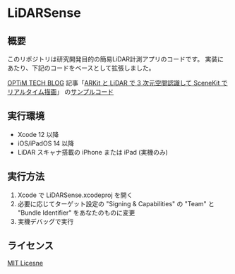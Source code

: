 #  LiDARSense

## 概要

このリポジトリは研究開発目的の簡易LiDAR計測アプリのコードです。
実装にあたり、下記のコードをベースとして拡張しました。

 [OPTiM TECH BLOG](https://tech-blog.optim.co.jp) 
 記事「[ARKit と LiDAR で 3 次元空間認識して SceneKit でリアルタイム描画](https://tech-blog.optim.co.jp/entry/2021/05/06/100000)」
 の[サンプルコード](https://github.com/optim-corp/techblog-arscnview-mesh-demo)

## 実行環境

- Xcode 12 以降
- iOS/iPadOS 14 以降
- LiDAR スキャナ搭載の iPhone または iPad (実機のみ)

## 実行方法

1. Xcode で LiDARSense.xcodeproj を開く
2. 必要に応じてターゲット設定の "Signing & Capabilities" の "Team" と "Bundle Identifier" をあなたのものに変更
3. 実機デバッグで実行

## ライセンス

[MIT Licesne](./LICENSE)

